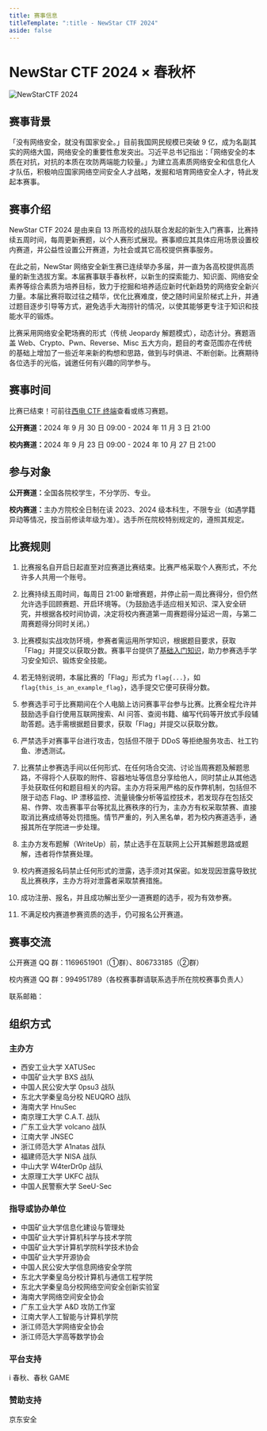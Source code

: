 ```yaml
---
title: 赛事信息
titleTemplate: ":title - NewStar CTF 2024"
aside: false
---
```


<script setup>
import Container from '@/components/docs/Container.vue'
import Link from '@/components/docs/Link.vue'
import Text from '@/components/docs/NonTextDetectable.vue'
</script>

# NewStar CTF 2024 × 春秋杯

![NewStarCTF 2024](/assets/images/banner-2024.png)

## 赛事背景

「没有网络安全，就没有国家安全。」目前我国网民规模已突破 9 亿，成为名副其实的网络大国，网络安全的重要性愈发突出。习近平总书记指出：「网络安全的本质在对抗，对抗的本质在攻防两端能力较量。」为建立高素质网络安全和信息化人才队伍，积极响应国家网络空间安全人才战略，发掘和培育网络安全人才，特此发起本赛事。

## 赛事介绍

NewStar CTF 2024 是由来自 13 所高校的战队联合发起的新生入门赛事，比赛持续五周时间，每周更新赛题，以个人赛形式展现。赛事顺应其具体应用场景设置校内赛道，并公益性设置公开赛道，为社会或其它高校提供赛事服务。

在此之前，NewStar 网络安全新生赛已连续举办多届，并一直为各高校提供高质量的新生选拔方案。本届赛事联手春秋杯，以新生的探索能力、知识面、网络安全素养等综合素质为培养目标，致力于挖掘和培养适应新时代新趋势的网络安全新兴力量。本届比赛将取过往之精华，优化比赛难度，使之随时间呈阶梯式上升，并通过题目逐步引导等方式，避免选手大海捞针的情况，以使其能够更专注于知识和技能水平的锻炼。

比赛采用网络安全靶场赛的形式<span data-desc>（传统 Jeopardy 解题模式）</span>，动态计分。赛题涵盖 Web、Crypto、Pwn、Reverse、Misc 五大方向，题目的考查范围亦在传统的基础上增加了一些近年来新的构想和思路，做到与时俱进、不断创新。比赛期待各位选手的光临，诚邀任何有兴趣的同学参与。

## 赛事时间<Text class='desc-text' fontSize='18px' fontWeight='500' content='（GMT+0800 中国标准时间）' />

<Container type='info'>

比赛已结束！可前往[西电 CTF 终端](https://ctf.xidian.edu.cn/training/14)查看或练习赛题。
</Container>

<strong>公开赛道：</strong>2024 年 9 月 30 日 09:00 - 2024 年 11 月 3 日 21:00

<strong>校内赛道：</strong>2024 年 9 月 23 日 09:00 - 2024 年 10 月 27 日 21:00

## 参与对象

<strong>公开赛道：</strong>全国各院校学生，不分学历、专业。

<strong>校内赛道：</strong>主办方院校全日制在读 2023、2024 级本科生，不限专业<span data-desc>（如遇学籍异动等情况，按当前修读年级为准）</span>。选手所在院校特别规定的，遵照其规定。

## 比赛规则

1. 比赛报名自开启日起直至对应赛道比赛结束。比赛严格采取个人赛形式，不允许多人共用一个账号。

2. 比赛持续五周时间，每周日 21:00 新增赛题，并停止前一周比赛得分，但仍然允许选手回顾赛题、开启环境等。<span data-desc>（为鼓励选手适应相关知识、深入安全研究，并根据各校时间协调，决定将校内赛道第一周赛题得分延迟一周，与第二周赛题得分同时关闭。）</span>

3. 比赛模拟实战攻防环境，参赛者需运用所学知识，根据题目要求，获取「Flag」并提交以获取分数。赛事平台提供了[基础入门知识](/learn/)，助力参赛选手学习安全知识、锻炼安全技能。

4. 若无特别说明，本届比赛的「Flag」形式为 `flag{...}`，如 `flag{this_is_an_example_flag}`，选手提交它便可获得分数。

5. 参赛选手可于比赛期间在个人电脑上访问赛事平台参与比赛。比赛全程允许并鼓励选手自行使用互联网搜索、AI 问答、查阅书籍、编写代码等开放式手段辅助答题。选手需根据题目要求，获取「Flag」并提交以获取分数。

6. 严禁选手对赛事平台进行攻击，包括但不限于 DDoS 等拒绝服务攻击、社工钓鱼、渗透测试。

7. 比赛禁止参赛选手间以任何形式、在任何场合交流、讨论当周赛题及解题思路，不得将个人获取的附件、容器地址等信息分享给他人，同时禁止从其他选手处获取任何和题目相关的内容。主办方将采用严格的反作弊机制，包括但不限于动态 Flag、IP 漂移监控、流量镜像分析等监控技术，若发现存在包括交易、作弊、攻击赛事平台等扰乱比赛秩序的行为，主办方有权采取禁赛、直接取消比赛成绩等处罚措施。情节严重的，列入黑名单，若为校内赛道选手，通报其所在学院进一步处理。

8. 主办方发布题解（WriteUp）前，禁止选手在互联网上公开其解题思路或题解，违者将作禁赛处理。

9. 校内赛道报名码禁止任何形式的泄露，选手须对其保密。如发现因泄露导致扰乱比赛秩序，主办方将对泄露者采取禁赛措施。

10. 成功注册、报名，并且成功解出至少一道赛题的选手，视为有效参赛。

11. 不满足校内赛道参赛资质的选手，仍可报名公开赛道。

## 赛事交流

公开赛道 QQ 群：1169651901<span data-desc>（①群）</span>、806733185<span data-desc>（②群）</span>

校内赛道 QQ 群：994951789<span data-desc>（各校赛事群请联系选手所在院校赛事负责人）</span>

联系邮箱：<Link theme="plain" href="mailto:newstar@openctf.net" text="newstar@openctf.net" />

## 组织方式

### 主办方<Text class='desc-text' fontSize='16px' fontWeight='500' content='（以下排名不分先后）' />

- 西安工业大学 XATUSec
- 中国矿业大学 BXS 战队
- 中国人民公安大学 0psu3 战队
- 东北大学秦皇岛分校 NEUQRO 战队
- 海南大学 HnuSec
- 南京理工大学 C.A.T. 战队
- 广东工业大学 volcano 战队
- 江南大学 JNSEC
- 浙江师范大学 A1natas 战队
- 福建师范大学 NISA 战队
- 中山大学 W4terDr0p 战队
- 太原理工大学 UKFC 战队
- 中国人民警察大学 SeeU-Sec

### 指导或协办单位<Text class='desc-text' fontSize='16px' fontWeight='500' content='（以下排名不分先后）' />

- 中国矿业大学信息化建设与管理处
- 中国矿业大学计算机科学与技术学院
- 中国矿业大学计算机学院科学技术协会
- 中国矿业大学开源协会
- 中国人民公安大学信息网络安全学院
- 东北大学秦皇岛分校计算机与通信工程学院
- 东北大学秦皇岛分校网络空间安全创新实验室
- 海南大学网络空间安全协会
- 广东工业大学 A&D 攻防工作室
- 江南大学人工智能与计算机学院
- 浙江师范大学网络安全协会
- 浙江师范大学高等数学协会

### 平台支持

i 春秋、春秋 GAME

### 赞助支持

京东安全
